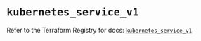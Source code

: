 # `kubernetes_service_v1`

Refer to the Terraform Registry for docs: [`kubernetes_service_v1`](https://registry.terraform.io/providers/hashicorp/kubernetes/2.28.0/docs/resources/service_v1).
